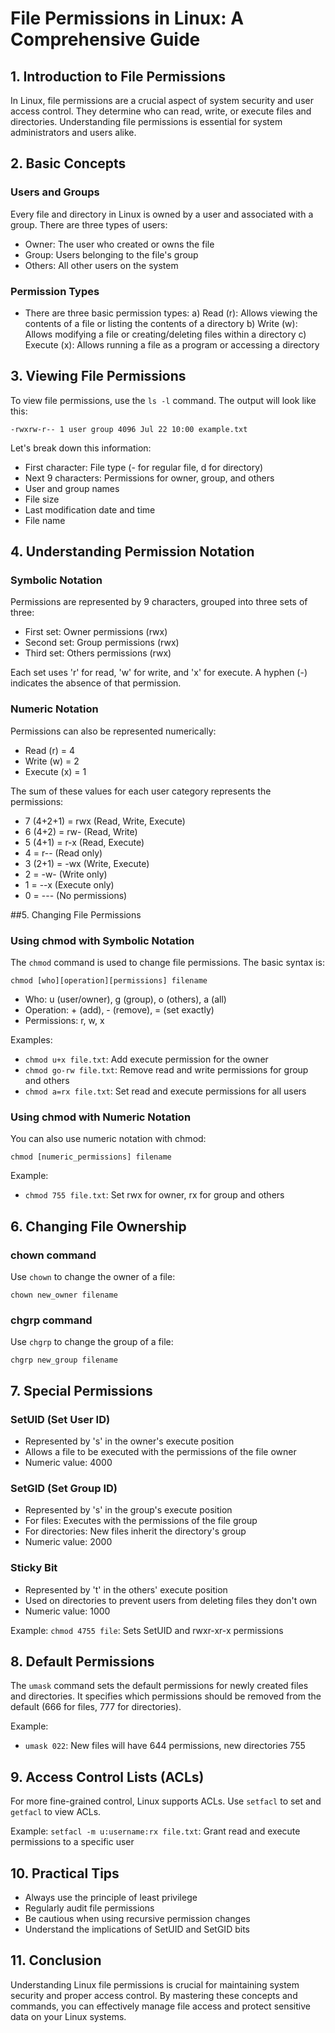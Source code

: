 # File Permissions in Linux: A Comprehensive Guide

## 1. Introduction to File Permissions

In Linux, file permissions are a crucial aspect of system security and user access control. They determine who can read, write, or execute files and directories. Understanding file permissions is essential for system administrators and users alike.

## 2. Basic Concepts

### Users and Groups
Every file and directory in Linux is owned by a user and associated with a group.
There are three types of users:
- Owner: The user who created or owns the file
- Group: Users belonging to the file's group
- Others: All other users on the system

### Permission Types
- There are three basic permission types:
  a) Read (r): Allows viewing the contents of a file or listing the contents of a directory
  b) Write (w): Allows modifying a file or creating/deleting files within a directory
  c) Execute (x): Allows running a file as a program or accessing a directory

## 3. Viewing File Permissions

To view file permissions, use the `ls -l` command. The output will look like this:

```
-rwxrw-r-- 1 user group 4096 Jul 22 10:00 example.txt
```

Let's break down this information:
- First character: File type (- for regular file, d for directory)
- Next 9 characters: Permissions for owner, group, and others
- User and group names
- File size
- Last modification date and time
- File name

## 4. Understanding Permission Notation

### Symbolic Notation
Permissions are represented by 9 characters, grouped into three sets of three:
- First set: Owner permissions (rwx)
- Second set: Group permissions (rwx)
- Third set: Others permissions (rwx)

Each set uses 'r' for read, 'w' for write, and 'x' for execute. A hyphen (-) indicates the absence of that permission.

### Numeric Notation
Permissions can also be represented numerically:
- Read (r) = 4
- Write (w) = 2
- Execute (x) = 1

The sum of these values for each user category represents the permissions:
- 7 (4+2+1) = rwx (Read, Write, Execute)
- 6 (4+2) = rw- (Read, Write)
- 5 (4+1) = r-x (Read, Execute)
- 4 = r-- (Read only)
- 3 (2+1) = -wx (Write, Execute)
- 2 = -w- (Write only)
- 1 = --x (Execute only)
- 0 = --- (No permissions)

##5. Changing File Permissions

### Using chmod with Symbolic Notation
The `chmod` command is used to change file permissions. The basic syntax is:

```
chmod [who][operation][permissions] filename
```

- Who: u (user/owner), g (group), o (others), a (all)
- Operation: + (add), - (remove), = (set exactly)
- Permissions: r, w, x

Examples:
- `chmod u+x file.txt`: Add execute permission for the owner
- `chmod go-rw file.txt`: Remove read and write permissions for group and others
- `chmod a=rx file.txt`: Set read and execute permissions for all users

### Using chmod with Numeric Notation
You can also use numeric notation with chmod:

```
chmod [numeric_permissions] filename
```

Example:
- `chmod 755 file.txt`: Set rwx for owner, rx for group and others

## 6. Changing File Ownership

### chown command
Use `chown` to change the owner of a file:

```
chown new_owner filename
```

### chgrp command
Use `chgrp` to change the group of a file:

```
chgrp new_group filename
```

## 7. Special Permissions

### SetUID (Set User ID)
- Represented by 's' in the owner's execute position
- Allows a file to be executed with the permissions of the file owner
- Numeric value: 4000

### SetGID (Set Group ID)
- Represented by 's' in the group's execute position
- For files: Executes with the permissions of the file group
- For directories: New files inherit the directory's group
- Numeric value: 2000

### Sticky Bit
- Represented by 't' in the others' execute position
- Used on directories to prevent users from deleting files they don't own
- Numeric value: 1000

Example:
`chmod 4755 file`: Sets SetUID and rwxr-xr-x permissions

## 8. Default Permissions

The `umask` command sets the default permissions for newly created files and directories. It specifies which permissions should be removed from the default (666 for files, 777 for directories).

Example:
- `umask 022`: New files will have 644 permissions, new directories 755

## 9. Access Control Lists (ACLs)

For more fine-grained control, Linux supports ACLs. Use `setfacl` to set and `getfacl` to view ACLs.

Example:
`setfacl -m u:username:rx file.txt`: Grant read and execute permissions to a specific user

## 10. Practical Tips
- Always use the principle of least privilege
- Regularly audit file permissions
- Be cautious when using recursive permission changes
- Understand the implications of SetUID and SetGID bits

## 11. Conclusion

Understanding Linux file permissions is crucial for maintaining system security and proper access control. By mastering these concepts and commands, you can effectively manage file access and protect sensitive data on your Linux systems.
